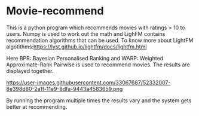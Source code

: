 # Movie-recommend

This is a python program which recommends movies with ratings > 10 to users.
Numpy is used to work out the math and LighFM contains recommendation algorithms that can be used.
To know more about LightFM algotithms:https://lyst.github.io/lightfm/docs/lightfm.html

Here BPR: Bayesian Personalised Ranking and WARP: Weighted Approximate-Rank Pairwise is used to recommend movies.
The results are displayed together.

https://user-images.githubusercontent.com/33067687/52332007-8e398d80-2a1f-11e9-8dfa-9443a4583659.png

By running the program multiple times the results vary and the system gets better at recommending.
